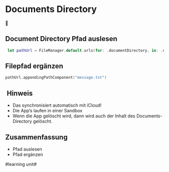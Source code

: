 # Documents Directory
📑

## Document Directory Pfad auslesen


```swift
 let pathUrl = FileManager.default.urls(for: .documentDirectory, in: .userDomainMask)[0]

```

## Filepfad ergänzen

```swift
pathUrl.appendingPathComponent("message.txt")
```


##  Hinweis
- Das synchronisiert automatisch mit iCloud!
- Die App’s laufen in einer Sandbox
- Wenn die App gelöscht wird, dann wird auch der Inhalt des Documents-Directory gelöscht.

## Zusammenfassung
- Pfad auslesen
- Pfad ergänzen


#learning unit#